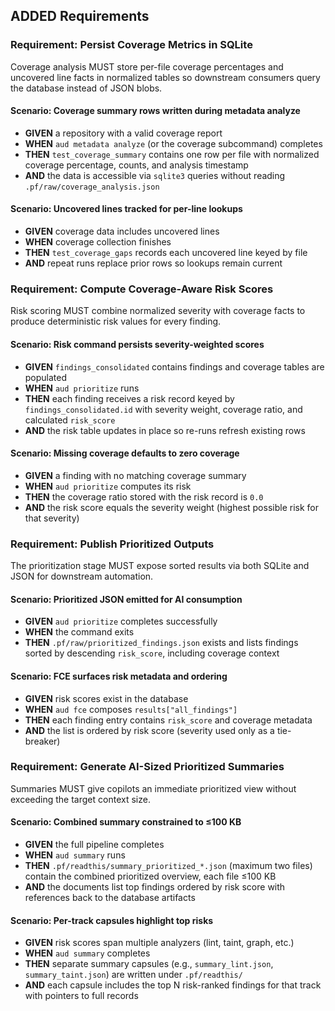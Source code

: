 ## ADDED Requirements

### Requirement: Persist Coverage Metrics in SQLite
Coverage analysis MUST store per-file coverage percentages and uncovered line facts in normalized tables so downstream consumers query the database instead of JSON blobs.

#### Scenario: Coverage summary rows written during metadata analyze
- **GIVEN** a repository with a valid coverage report
- **WHEN** `aud metadata analyze` (or the coverage subcommand) completes
- **THEN** `test_coverage_summary` contains one row per file with normalized coverage percentage, counts, and analysis timestamp
- **AND** the data is accessible via `sqlite3` queries without reading `.pf/raw/coverage_analysis.json`

#### Scenario: Uncovered lines tracked for per-line lookups
- **GIVEN** coverage data includes uncovered lines
- **WHEN** coverage collection finishes
- **THEN** `test_coverage_gaps` records each uncovered line keyed by file
- **AND** repeat runs replace prior rows so lookups remain current

### Requirement: Compute Coverage-Aware Risk Scores
Risk scoring MUST combine normalized severity with coverage facts to produce deterministic risk values for every finding.

#### Scenario: Risk command persists severity-weighted scores
- **GIVEN** `findings_consolidated` contains findings and coverage tables are populated
- **WHEN** `aud prioritize` runs
- **THEN** each finding receives a risk record keyed by `findings_consolidated.id` with severity weight, coverage ratio, and calculated `risk_score`
- **AND** the risk table updates in place so re-runs refresh existing rows

#### Scenario: Missing coverage defaults to zero coverage
- **GIVEN** a finding with no matching coverage summary
- **WHEN** `aud prioritize` computes its risk
- **THEN** the coverage ratio stored with the risk record is `0.0`
- **AND** the risk score equals the severity weight (highest possible risk for that severity)

### Requirement: Publish Prioritized Outputs
The prioritization stage MUST expose sorted results via both SQLite and JSON for downstream automation.

#### Scenario: Prioritized JSON emitted for AI consumption
- **GIVEN** `aud prioritize` completes successfully
- **WHEN** the command exits
- **THEN** `.pf/raw/prioritized_findings.json` exists and lists findings sorted by descending `risk_score`, including coverage context

#### Scenario: FCE surfaces risk metadata and ordering
- **GIVEN** risk scores exist in the database
- **WHEN** `aud fce` composes `results["all_findings"]`
- **THEN** each finding entry contains `risk_score` and coverage metadata
- **AND** the list is ordered by risk score (severity used only as a tie-breaker)

### Requirement: Generate AI-Sized Prioritized Summaries
Summaries MUST give copilots an immediate prioritized view without exceeding the target context size.

#### Scenario: Combined summary constrained to ≤100 KB
- **GIVEN** the full pipeline completes
- **WHEN** `aud summary` runs
- **THEN** `.pf/readthis/summary_prioritized_*.json` (maximum two files) contain the combined prioritized overview, each file ≤100 KB
- **AND** the documents list top findings ordered by risk score with references back to the database artifacts

#### Scenario: Per-track capsules highlight top risks
- **GIVEN** risk scores span multiple analyzers (lint, taint, graph, etc.)
- **WHEN** `aud summary` completes
- **THEN** separate summary capsules (e.g., `summary_lint.json`, `summary_taint.json`) are written under `.pf/readthis/`
- **AND** each capsule includes the top N risk-ranked findings for that track with pointers to full records
